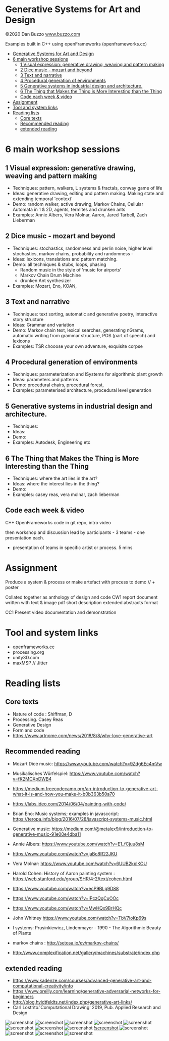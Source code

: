 # Generative Systems for Art and Design
©2020 Dan Buzzo
www.buzzo.com

 Examples built in C++ using openFrameworks (openframeworks.cc)
- [Generative Systems for Art and Design](#generative-systems-for-art-and-design)
- [6 main workshop sessions](#6-main-workshop-sessions)
  - [1 Visual expression: generative drawing, weaving and pattern making](#1-visual-expression-generative-drawing-weaving-and-pattern-making)
  - [2 Dice music - mozart and beyond](#2-dice-music---mozart-and-beyond)
  - [3 Text and narrative](#3-text-and-narrative)
  - [4 Procedural generation of environments](#4-procedural-generation-of-environments)
  - [5 Generative systems in industrial design and architecture.](#5-generative-systems-in-industrial-design-and-architecture)
  - [6 The Thing that Makes the Thing is More Interesting than the Thing](#6-the-thing-that-makes-the-thing-is-more-interesting-than-the-thing)
  - [Code each week & video](#code-each-week--video)
- [Assignment](#assignment)
- [Tool and system links](#tool-and-system-links)
- [Reading lists](#reading-lists)
  - [Core texts](#core-texts)
  - [Recommended reading](#recommended-reading)
  - [extended reading](#extended-reading)
# 6 main workshop sessions

## 1 Visual expression: generative drawing, weaving and pattern making

* Techniques: pattern, walkers, L systems & fractals, conway game of life
* Ideas: generative drawing, editing and pattern making. Making state and extending temporal 'context'
* Demo: random walker, active drawing, Markov Chains, Cellular Automata in 1 & 2D, agents, termites and drunken ants
* Examples: Annie Albers, Vera Molnar, Aaron, Jared Tarbell, Zach Lieberman

## 2 Dice music - mozart and beyond

* Techniques: stochastics, randomness and perlin noise, higher level stochastics, markov chains, probability and randomness - 
* Ideas: lexicons, translations and pattern matching.
* Demo: all techniques & stubs, loops, phasing
  * Random music in the style of 'music for airports'
  * Markov Chain Drum Machine
  * drunken Ant synthesizer
* Examples: Mozart, Eno, KOAN,

## 3 Text and narrative

* Techniques: text sorting, automatic and generative poetry, interactive story structure
* Ideas: Grammar and variation
* Demo: Markov chain text, lexical searches, generating nGrams, automatic writing from grammar structure, POS (part of speech) and lexicons
* Examples: TSR chooose your own adventure, exquisite corpse

## 4 Procedural generation of environments

* Techniques: parameterization and lSystems for algorithmic plant growth
* Ideas: parameters and patterns
* Demo: procedural chairs, procedural forest, 
* Examples: parameterised architecture, procedural level generation

## 5 Generative systems in industrial design and architecture.

* Techniques:
* Ideas:
* Demo:
* Examples: Autodesk, Engineering etc

## 6 The Thing that Makes the Thing is More Interesting than the Thing

* Techniques: where the art lies in the art?
* Ideas:  where the interest lies in the thing?
* Demo:
* Examples: casey reas, vera molnar, zach lieberman

## Code each week & video 

C++ OpenFrameworks code in git repo, intro video

then workshop and discussion lead by participants - 3 teams - one presentation each. 
 - presentation of teams in specific artist or process. 5 mins


# Assignment

Produce a system & process or make artefact with process to demo // + poster

Collated together as anthology of design and code
CW1 report document written with text & image pdf short description
extended abstracts format

CC1 Present video documentation and demonstration

# Tool and system links

* openframeworks.cc
* processing.org
* unity3D.com
* maxMSP // Jitter

# Reading lists

## Core texts
* Nature of code : Shiffman, D
* Processing. Casey Reas
* Generative Design
* Form and code
* https://www.artnome.com/news/2018/8/8/why-love-generative-art 

## Recommended reading

* Mozart Dice music: https://www.youtube.com/watch?v=9Zdg6Ec4mVw
* Musikalisches Würfelspiel: https://www.youtube.com/watch?v=fK2MCXpDWB4
* https://medium.freecodecamp.org/an-introduction-to-generative-art-what-it-is-and-how-you-make-it-b0b363b50a70
* https://labs.ideo.com/2014/06/04/painting-with-code/

* Brian Eno: Music systems; examples in javasccript: https://teropa.info/blog/2016/07/28/javascript-systems-music.html
* Generative music: https://medium.com/@metalex9/introduction-to-generative-music-91e00e4dba11

* Annie Albers: https://www.youtube.com/watch?v=E1_fCjuu8sM
* https://www.youtube.com/watch?v=jaBc8R22JKU

* Vera Molnar: https://www.youtube.com/watch?v=6UUB2kplKOU
* Harold Cohen: History of Aaron painting system : https://web.stanford.edu/group/SHR/4-2/text/cohen.html
* https://www.youtube.com/watch?v=ecP9BLg9D88
* https://www.youtube.com/watch?v=IPczQgCuOOc
* https://www.youtube.com/watch?v=MwHQx9BrHQc

* John Whitney https://www.youtube.com/watch?v=TbV7loKp69s
* l systems: Prusinkiewicz, Lindenmayer - 1990 - The Algorithmic Beauty of Plants

* markov chains : http://setosa.io/ev/markov-chains/

* http://www.complexification.net/gallery/machines/substrate/index.php


## extended reading

* https://www.kadenze.com/courses/advanced-generative-art-and-computational-creativity/info
* https://www.oreilly.com/learning/generative-adversarial-networks-for-beginners
* http://blog.hvidtfeldts.net/index.php/generative-art-links/
* Carl Lostrito.'Computational Drawing' 2019, Pub. Applied Research and Design


![screenshot](session_1_visual_expression/activeDrawing/screenshot-activeDrawing.png)
![screenshot](session_1_visual_expression/cellularAutomata/screenshot-CA3.png)
![screenshot](session_1_visual_expression/randomWalker/screenshot-randomWalker.png)
![screenshot](session_1_visual_expression/colorPalettes/screenshot-colorPalettes.png)
![screenshot](session_1_visual_expression/drunkenAnt/screenshot-drunkenAnt.png)
![screenshot](session_2_dice_music/randomAudio/screenshot-randomAudio.png)
![screenshot](session_2_dice_music/markovChainDrum/screenshot-markovChainDrum.png)
![screenshot](session_3_text/automaticWriting/screenshot-automaticWriting.png)
[!screenshot](session_3_text/nGrams/screenshot-nGrams.png)
![screenshot](session_3_text/textDrift/screenshot-textDrift.png)
![screenshot](session_3_text/textSortingManipulation/screenshot-textSortingManipulation.png)
![screenshot](session_4_procedural_environments/parameterizeChair/screenshot-parameterizeChair.png)
![screenshot](session_4_procedural_environments/forestL-System/screenshot-forestL-System.png)



